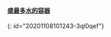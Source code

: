 #### [盛最多水的容器](https://leetcode-cn.com/problems/container-with-most-water/)
{: id="20201108101243-3ql0qef"}
